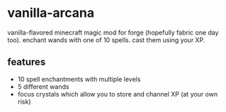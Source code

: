 # vanilla-arcana
vanilla-flavored minecraft magic mod for forge (hopefully fabric one day too).
enchant wands with one of 10 spells. cast them using your XP.

## features
- 10 spell enchantments with multiple levels
- 5 different wands
- focus crystals which allow you to store and channel XP (at your own risk)